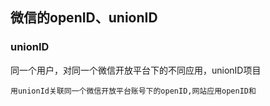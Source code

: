 

## 微信的openID、unionID

### unionID
同一个用户，对同一个微信开放平台下的不同应用，unionID项目
```
用unionId关联同一个微信开放平台账号下的openID,网站应用openID和

